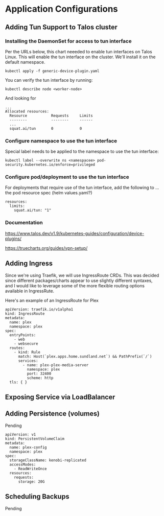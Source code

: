 # Application Configurations

## Adding Tun Support to Talos cluster

### Installing the DaemonSet for access to tun interface
Per the URLs below, this chart neeeded to enable tun interfaces on Talos Linux.  This will enable the tun interface on the cluster.  We'll install it on the default namespace.
```
kubectl apply -f generic-device-plugin.yaml
```

You can verify the tun interface by running:
```
kubectl describe node <worker-node> 
```
And looking for
```
...
Allocated resources:
  Resource           Requests     Limits
  --------           --------     ------
  ...
  squat.ai/tun       0            0
```

### Configure namespace to use the tun interface
Special label needs to be applied to the namespace to use the tun interface:
```
kubectl label --overwrite ns <namespacee> pod-security.kubernetes.io/enforce=privileged
```

### Configure pod/deployment to use the tun interface
For deployments that require use of the tun interface, add the following to ... the pod resource spec (helm values.yaml?)
```
resources:
  limits:
    squat.ai/tun: "1"
```

### Documentation
https://www.talos.dev/v1.9/kubernetes-guides/configuration/device-plugins/

https://truecharts.org/guides/vpn-setup/

## Adding Ingress
Since we're using Traefik, we will use IngressRoute CRDs.  This was decided since different packages/charts appear to use slightly different syntaxes, and 
I would like to leverage some of the more flexible routing options available in IngressRute.

Here's an example of an IngressRoute for Plex
```
apiVersion: traefik.io/v1alpha1
kind: IngressRoute
metadata:
  name: plex
  namespace: plex
spec:
  entryPoints:
    - web
    - websecure
  routes:
    - kind: Rule
      match: Host(`plex.apps.home.sundland.net`) && PathPrefix(`/`)
      services:
        - name: plex-plex-media-server
          namespace: plex
          port: 32400
          scheme: http
  tls: { }
```

## Exposing Service via LoadBalancer

## Adding Persistence (volumes)
Pending

```
apiVersion: v1
kind: PersistentVolumeClaim
metadata:
  name: plex-config
  namespace: plex
spec:
  storageClassName: kenobi-replicated
  accessModes:
    - ReadWriteOnce
  resources:
    requests:
      storage: 20G
```

## Scheduling Backups
Pending


